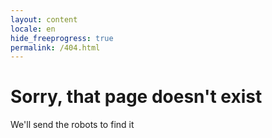 ```yaml
---
layout: content
locale: en
hide_freeprogress: true
permalink: /404.html
---
```


# Sorry, that page doesn't exist

We'll send the robots to find it